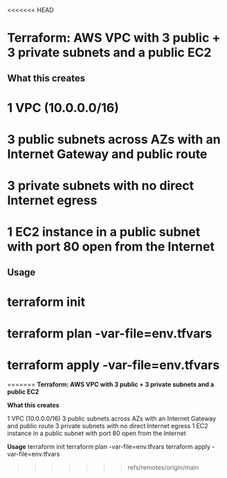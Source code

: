 <<<<<<< HEAD
# Terraform: AWS VPC with 3 public + 3 private subnets and a public EC2

## What this creates
# 1 VPC (10.0.0.0/16)
# 3 public subnets across AZs with an Internet Gateway and public route
# 3 private subnets with no direct Internet egress
# 1 EC2 instance in a public subnet with port 80 open from the Internet

## Usage

# terraform init
# terraform plan -var-file=env.tfvars
# terraform apply -var-file=env.tfvars
=======
**Terraform: AWS VPC with 3 public + 3 private subnets and a public EC2**

**What this creates**

1 VPC (10.0.0.0/16)
3 public subnets across AZs with an Internet Gateway and public route
3 private subnets with no direct Internet egress
1 EC2 instance in a public subnet with port 80 open from the Internet

**Usage**
terraform init
terraform plan -var-file=env.tfvars
terraform apply -var-file=env.tfvars
>>>>>>> refs/remotes/origin/main

